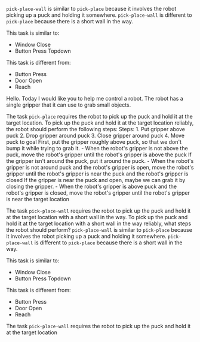 
`pick-place-wall` is similar to `pick-place` because it involves the robot picking up a puck and holding it somewhere.
`pick-place-wall` is different to `pick-place` because there is a short wall in the way.


This task is similar to:
- Window Close
- Button Press Topdown

This task is different from:
- Button Press
- Door Open
- Reach


Hello. Today I would like you to help me control a robot. The robot has a single gripper that it can use to grab small objects.


The task `pick-place` requires the robot to pick up the puck and hold it at the target location.
To pick up the puck and hold it at the target location reliably, the robot should perform the following steps:
    Steps:  1. Put gripper above puck  2. Drop gripper around puck  3. Close gripper around puck  4. Move puck to goal
    First, put the gripper roughly above puck, so that we don't bump it while trying to grab it.
    - When the robot's gripper is not above the puck, move the robot's gripper until the robot's gripper is above the puck
    If the gripper isn't around the puck, put it around the puck.
    - When the robot's gripper is not around puck and the robot's gripper is open, move the robot's gripper until the robot's gripper is near the puck and the robot's gripper is closed
    If the gripper is near the puck and open, maybe we can grab it by closing the gripper.
    - When the robot's gripper is above puck and the robot's gripper is closed, move the robot's gripper until the robot's gripper is near the target location

The task `pick-place-wall` requires the robot to pick up the puck and hold it at the target location with a short wall in the way.
To pick up the puck and hold it at the target location with a short wall in the way reliably, what steps the robot should perform?
`pick-place-wall` is similar to `pick-place` because it involves the robot picking up a puck and holding it somewhere.
`pick-place-wall` is different to `pick-place` because there is a short wall in the way.


This task is similar to:
- Window Close
- Button Press Topdown

This task is different from:
- Button Press
- Door Open
- Reach

The task `pick-place-wall` requires the robot to pick up the puck and hold it at the target location